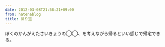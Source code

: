 ```yaml
---
date: 2012-03-08T21:58:21+09:00
from: hatenablog
title: 帰り道
---
```

ぼくのかんがえたさいきょうの◯◯、を考えながら帰るといい感じで帰宅できる。

